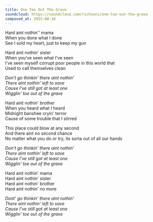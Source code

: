 ```yaml
---
title: One Toe Out The Grave
soundcloud: https://soundcloud.com/richsoni/one-toe-out-the-grave
composed_at: 2015-08-18
---
```


Hard aint nothin'' mama  
When you done what I done  
See I sold my heart, just to keep my gun  

Hard aint nothin' sister  
When you've seen what I've seen  
I've seen myself corrupt poor people in this world that  
Used to call themselves clean  

*Don't go thinkin' there aint nothin'*  
*There aint nothin' left to save*  
*Cause I've still got at least one*  
*Wigglin' toe out of the grave*  

Hard aint nothin' brother  
When you heard what I heard  
Midnight banshee cryin' terror  
Cause of some trouble that I stirred  

This place could blow at any second  
And there aint no second chance  
No matter what you do or try, its sorta out of all our hands  

*Don't go thinkin' there aint nothin'*  
*There aint nothin' left to save*  
*Cause I've still got at least one*  
*Wigglin' toe out of the grave*  

Hard aint nothin' mama  
Hard aint nothin' sister  
Hard aint nothin' brother  
Hard aint nothin' no more  

*Dont' go thinkin' there aint nothin'*  
*There aint nothin' left to save*  
*Cause I've still got at least one*  
*Wigglin' toe out of the grave*  

